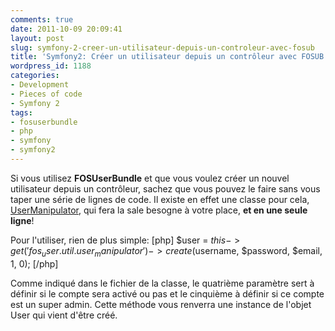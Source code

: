 ```yaml
---
comments: true
date: 2011-10-09 20:09:41
layout: post
slug: symfony-2-creer-un-utilisateur-depuis-un-controleur-avec-fosub
title: 'Symfony2: Créer un utilisateur depuis un contrôleur avec FOSUB'
wordpress_id: 1188
categories:
- Development
- Pieces of code
- Symfony 2
tags:
- fosuserbundle
- php
- symfony
- symfony2
---
```


Si vous utilisez **FOSUserBundle** et que vous voulez créer un nouvel utilisateur depuis un contrôleur, sachez que vous pouvez le faire sans vous taper une série de lignes de code. Il existe en effet une classe pour cela, [UserManipulator](https://github.com/FriendsOfSymfony/FOSUserBundle/blob/master/Util/UserManipulator.php), qui fera la sale besogne à votre place, **et en une seule ligne**!

Pour l'utiliser, rien de plus simple: 
[php]
$user = $this->get('fos_user.util.user_manipulator')->create($username, $password, $email, 1, 0);
[/php]

Comme indiqué dans le fichier de la classe, le quatrième paramètre sert à définir si le compte sera activé ou pas et le cinquième à définir si ce compte est un super admin. 
Cette méthode vous renverra une instance de l'objet User qui vient d'être créé. 
